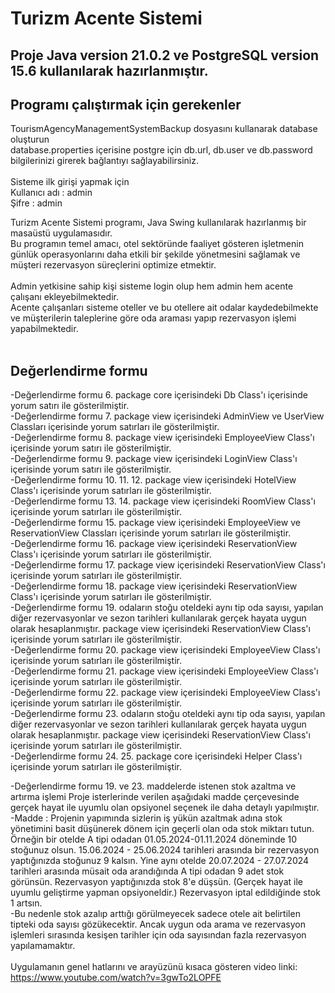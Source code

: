 # Turizm Acente Sistemi

## Proje Java version 21.0.2 ve PostgreSQL version 15.6 kullanılarak hazırlanmıştır.

## Programı çalıştırmak için gerekenler
TourismAgencyManagementSystemBackup dosyasını kullanarak database oluşturun<br>
database.properties içerisine postgre için db.url, db.user ve db.password bilgilerinizi girerek bağlantıyı sağlayabilirsiniz.<br>
<br>
Sisteme ilk girişi yapmak için<br>
Kullanıcı adı : admin<br>
Şifre : admin<br>

Turizm Acente Sistemi programı, Java Swing kullanılarak hazırlanmış bir masaüstü uygulamasıdır.<br>
Bu programın temel amacı, otel sektöründe faaliyet gösteren işletmenin günlük operasyonlarını daha etkili bir şekilde
yönetmesini sağlamak ve müşteri rezervasyon süreçlerini optimize etmektir.<br>
<br>
Admin yetkisine sahip kişi sisteme login olup hem admin hem acente çalışanı ekleyebilmektedir.<br>
Acente çalışanları sisteme oteller ve bu otellere ait odalar kaydedebilmekte ve müşterilerin taleplerine göre oda araması
yapıp rezervasyon işlemi yapabilmektedir.<br>
<br>
## Değerlendirme formu
-Değerlendirme formu 6. package core içerisindeki Db Class'ı içerisinde yorum satırı ile gösterilmiştir.<br>
-Değerlendirme formu 7. package view içerisindeki AdminView ve UserView Classları içerisinde yorum satırları
ile gösterilmiştir.<br>
-Değerlendirme formu 8. package view içerisindeki EmployeeView Class'ı içerisinde yorum satırı ile gösterilmiştir.<br>
-Değerlendirme formu 9. package view içerisindeki LoginView Class'ı içerisinde yorum satırı ile gösterilmiştir.<br>
-Değerlendirme formu 10. 11. 12. package view içerisindeki HotelView Class'ı içerisinde yorum satırları ile
gösterilmiştir.<br>
-Değerlendirme formu 13. 14. package view içerisindeki RoomView Class'ı içerisinde yorum satırları ile gösterilmiştir.<br>
-Değerlendirme formu 15. package view içerisindeki EmployeeView ve ReservationView Classları içerisinde yorum satırları 
ile gösterilmiştir.<br>
-Değerlendirme formu 16. package view içerisindeki ReservationView Class'ı içerisinde yorum satırları ile gösterilmiştir.<br>
-Değerlendirme formu 17. package view içerisindeki ReservationView Class'ı içerisinde yorum satırları ile gösterilmiştir.<br>
-Değerlendirme formu 18. package view içerisindeki ReservationView Class'ı içerisinde yorum satırları ile gösterilmiştir.<br>
-Değerlendirme formu 19. odaların stoğu oteldeki aynı tip oda sayısı, yapılan diğer rezervasyonlar ve sezon tarihleri
kullanılarak gerçek hayata uygun olarak hesaplanmıştır. package view içerisindeki ReservationView Class'ı içerisinde
yorum satırları ile gösterilmiştir.<br>
-Değerlendirme formu 20. package view içerisindeki EmployeeView Class'ı içerisinde yorum satırları ile gösterilmiştir.<br>
-Değerlendirme formu 21. package view içerisindeki EmployeeView Class'ı içerisinde yorum satırları ile gösterilmiştir.<br>
-Değerlendirme formu 22. package view içerisindeki EmployeeView Class'ı içerisinde yorum satırları ile gösterilmiştir.<br>
-Değerlendirme formu 23. odaların stoğu oteldeki aynı tip oda sayısı, yapılan diğer rezervasyonlar ve sezon tarihleri
kullanılarak gerçek hayata uygun olarak hesaplanmıştır.
package view içerisindeki ReservationView Class'ı içerisinde yorum satırları ile gösterilmiştir.<br>
-Değerlendirme formu 24. 25. package core içerisindeki Helper Class'ı içerisinde yorum satırları ile gösterilmiştir.<br>

-Değerlendirme formu 19. ve 23. maddelerde istenen stok azaltma ve artırma işlemi Proje isterlerinde verilen aşağıdaki
madde çerçevesinde gerçek hayat ile uyumlu olan opsiyonel seçenek ile daha detaylı yapılmıştır.<br>
-Madde : Projenin yapımında sizlerin iş yükün azaltmak adına stok yönetimini basit düşünerek dönem için geçerli olan oda
stok miktarı tutun. Örneğin bir otelde A tipi odadan 01.05.2024-01.11.2024 döneminde 10 stoğunuz olsun.
15.06.2024 - 25.06.2024 tarihleri arasında bir rezervasyon yaptığınızda stoğunuz 9 kalsın. Yine aynı otelde
20.07.2024 - 27.07.2024 tarihleri arasında müsait oda arandığında A tipi odadan 9 adet stok görünsün. Rezervasyon
yaptığınızda stok 8'e düşsün. (Gerçek hayat ile uyumlu geliştirme yapman opsiyoneldir.) Rezervasyon iptal edildiğinde
stok 1 artsın.<br>
-Bu nedenle stok azalıp arttığı görülmeyecek sadece otele ait belirtilen tipteki oda sayısı gözükecektir. 
Ancak uygun oda arama ve rezervasyon işlemleri sırasında kesişen tarihler için oda sayısından fazla rezervasyon
yapılamamaktır.<br>
<br>
Uygulamanın genel hatlarını ve arayüzünü kısaca gösteren video linki:<br> 
https://www.youtube.com/watch?v=3gwTo2LOPFE
